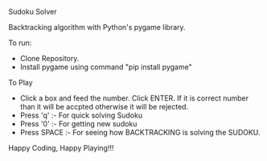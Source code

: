 Sudoku Solver

Backtracking algorithm with Python's pygame library.


To run:
- Clone Repository.
- Install pygame using command "pip install pygame"

To Play
- Click a box and feed the number. Click ENTER. If it is correct number than it will be accpted otherwise it will be rejected.
- Press 'q' :- For quick solving Sudoku
- Press '0' :- For getting new sudoku
- Press SPACE :- For seeing how BACKTRACKING is solving the SUDOKU.


Happy Coding, Happy Playing!!!
